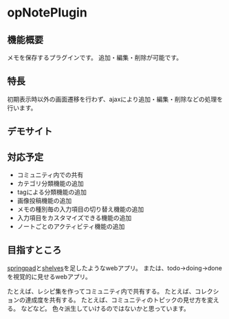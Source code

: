 opNotePlugin
=============

## 機能概要
メモを保存するプラグインです。
追加・編集・削除が可能です。  

## 特長
初期表示時以外の画面遷移を行わず、ajaxにより追加・編集・削除などの処理を行います。

## デモサイト


## 対応予定
* コミュニティ内での共有
* カテゴリ分類機能の追加
* tagによる分類機能の追加
* 画像投稿機能の追加
* メモの種別毎の入力項目の切り替え機能の追加
* 入力項目をカスタマイズできる機能の追加
* ノートごとのアクティビティ機能の追加

## 目指すところ
[springpad](http://springpad.com/about)と[shelves](https://play.google.com/store/apps/details?id=com.miadzin.shelves&hl=ja)を足したようなwebアプリ。
または、todo→doing→doneを視覚的に見せるwebアプリ。

たとえば、レシピ集を作ってコミュニティ内で共有する。
たとえば、コレクションの達成度を共有する。
たとえば、コミュニティのトピックの見せ方を変える。
などなど。
色々派生していけるのではないかと思っています。



